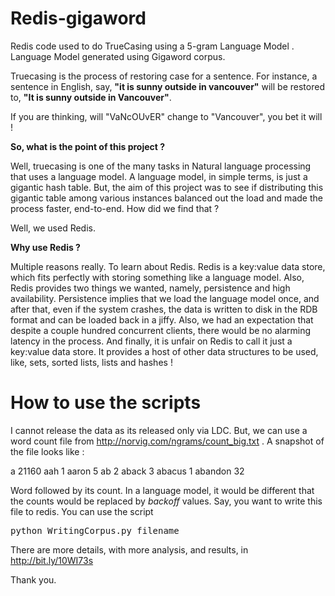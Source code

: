 Redis-gigaword
==============

Redis code used to do TrueCasing  using a 5-gram Language Model . Language Model generated using Gigaword corpus.

Truecasing is the process of restoring case for a sentence. For instance, a sentence in English, say, __"it is sunny outside in vancouver"__ will be restored to, __"It is sunny outside in Vancouver"__. 

If you are thinking, will "VaNcOUvER" change to "Vancouver", you bet it will ! 

**So, what is the point of this project ?**

Well, truecasing is one of the many tasks in Natural language processing that uses a language model. A language model, in simple terms, is just a gigantic hash table. But, the aim of this project was to see if distributing this gigantic table among various instances balanced out the load and made the process faster, end-to-end. How did we find that ? 

Well, we used Redis. 

**Why use Redis ?**

Multiple reasons really. To learn about Redis. Redis is a key:value data store, which fits perfectly with storing something like a language model. Also, Redis provides two things we wanted, namely, persistence and high availability. Persistence implies that we load the language model once, and after that, even if the system crashes, the data is written to disk  in the RDB format and can be loaded back in a jiffy. Also, we had an expectation that despite a couple hundred concurrent clients, there would be no alarming latency in the process. And finally, it is unfair on Redis to call it just a key:value data store. It provides a host of other data structures to be used, like, sets, sorted lists, lists and hashes ! 


How to use the scripts 
======================

I cannot release the data as its released only via LDC. But, we can use a word count file from http://norvig.com/ngrams/count_big.txt . A snapshot of the file looks like : 

a	21160
aah	1
aaron	5
ab	2
aback	3
abacus	1
abandon	32

Word followed by its count. In a language model, it would be different that the counts would be replaced by _backoff_ values. Say, you want to write this file to redis. You can use the script 

<pre>
python WritingCorpus.py filename
</pre>

There are more details, with more analysis, and results, in http://bit.ly/10WI73s 



 


 

Thank you.  
